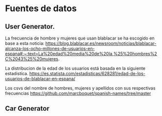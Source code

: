 # Fuentes de datos

## User Generator.
La frecuencia de hombre y mujeres que usan blablacar se ha escogido en base a esta noticia:
https://blog.blablacar.es/newsroom/noticias/blablacar-alcanza-los-ocho-millones-de-usuarios-en-espana#:~:text=La%20edad%20media%20de%20la,%25%20hombres%2C%2043%25%20mujeres.

La distribucion de la edad de los usuarios está basada en la siguiente estadistica.
https://es.statista.com/estadisticas/628281/edad-de-los-usuarios-de-blablacar-en-espana/

Los csvs del nombre de hombres, mujeres y apellidos con sus respectivas frecuencias
https://github.com/marcboquet/spanish-names/tree/master

## Car Generator
